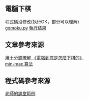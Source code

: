 ## 電腦下棋
程式碼沒修改(執行OK，部分可以理解)  
[gomoku.py](https://github.com/a922777/ai108b/blob/master/%E5%AD%B8%E7%BF%92%E7%AD%86%E8%A8%98/05-%E9%9B%BB%E8%85%A6%E4%B8%8B%E6%A3%8B/gomoku.py)
[執行結果](https://github.com/a922777/ai108b/blob/master/%E5%AD%B8%E7%BF%92%E7%AD%86%E8%A8%98/05-%E9%9B%BB%E8%85%A6%E4%B8%8B%E6%A3%8B/Result.md)

## 文章參考來源
[用十分鐘瞭解 《電腦到底是怎麼下棋的》](https://www.slideshare.net/ccckmit/ss-59361780?fbclid=IwAR2wFP8zdFxP9OcKbU2cDeI1cAwu1eM7kwCEoIWLZglqP1ArlIKZdiVqUSI)\
[min-max 算法](https://zh.wikipedia.org/wiki/%E6%9E%81%E5%B0%8F%E5%8C%96%E6%9E%81%E5%A4%A7%E7%AE%97%E6%B3%95?fbclid=IwAR1Z6yT4vJakiRyxj2K3FDab7I1QWmMDSkvfuWNu9NzQRj67TvI-sWqtujc)

## 程式碼參考來源
[老師的課堂範例](https://github.com/ccccourse/ai/tree/master/python/05-chess)
